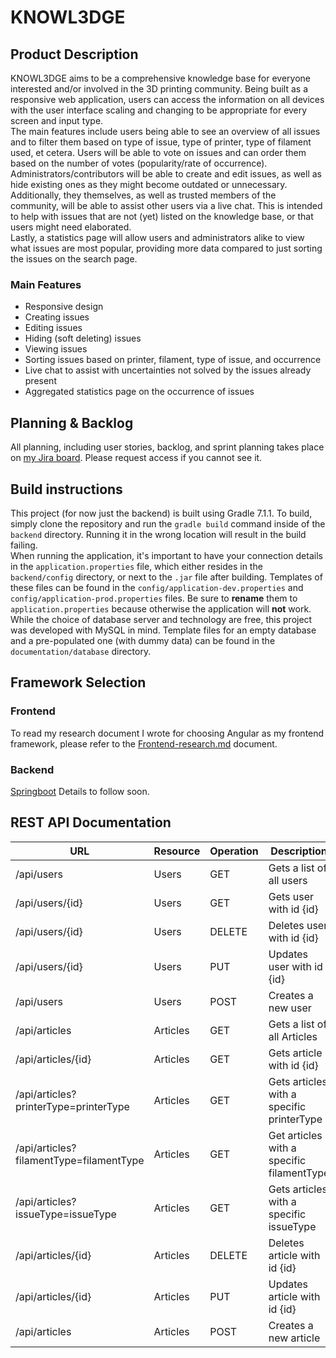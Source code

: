 # KNOWL3DGE

## Product Description

KNOWL3DGE aims to be a comprehensive knowledge base for everyone interested and/or involved in the 3D printing community. Being built as a responsive web application, users can access the information on all devices with the user interface scaling and changing to be appropriate for every screen and input type.  
The main features include users being able to see an overview of all issues and to filter them based on type of issue, type of printer, type of filament used, et cetera. Users will be able to vote on issues and can order them based on the number of votes (popularity/rate of occurrence).  
Administrators/contributors will be able to create and edit issues, as well as hide existing ones as they might become outdated or unnecessary. Additionally, they themselves, as well as trusted members of the community, will be able to assist other users via a live chat. This is intended to help with issues that are not (yet) listed on the knowledge base, or that users might need elaborated.  
Lastly, a statistics page will allow users and administrators alike to view what issues are most popular, providing more data compared to just sorting the issues on the search page.

### Main Features

- Responsive design
- Creating issues
- Editing issues
- Hiding (soft deleting) issues
- Viewing issues
- Sorting issues based on printer, filament, type of issue, and occurrence 
- Live chat to assist with uncertainties not solved by the issues already present
- Aggregated statistics page on the occurrence of issues 

## Planning & Backlog

All planning, including user stories, backlog, and sprint planning takes place on [my Jira board](https://mpfglaser.atlassian.net/jira/software/projects/KNOW/boards/1/backlog). Please request access if you cannot see it.  

## Build instructions
This project (for now just the backend) is built using Gradle 7.1.1. To build, simply clone the repository and run the `gradle build` command inside of the `backend` directory. Running it in the wrong location will result in the build failing.  
When running the application, it's important to have your connection details in the `application.properties` file, which either resides in the `backend/config` directory, or next to the `.jar` file after building. Templates of these files can be found in the `config/application-dev.properties` and `config/application-prod.properties` files. Be sure to **rename** them to `application.properties` because otherwise the application will **not** work. While the choice of database server and technology are free, this project was developed with MySQL in mind. Template files for an empty database and a pre-populated one (with dummy data) can be found in the `documentation/database` directory.

## Framework Selection

### Frontend

To read my research document I wrote for choosing Angular as my frontend framework, please refer to the [Frontend-research.md](documentation\Frontend-research.md) document.

### Backend

[Springboot](https://spring.io/projects/spring-boot)
Details to follow soon.

## REST API Documentation

| URL | Resource | Operation | Description |
|-----|----------|-----------|-------------|
| /api/users | Users | GET | Gets a list of all users |
| /api/users/{id} | Users | GET | Gets user with id {id} |
| /api/users/{id} | Users | DELETE | Deletes user with id {id} |
| /api/users/{id} | Users | PUT | Updates user with id {id} |
| /api/users | Users | POST | Creates a new user |
| /api/articles | Articles | GET | Gets a list of all Articles |
| /api/articles/{id} | Articles | GET | Gets article with id {id} |
| /api/articles?printerType=printerType | Articles | GET | Gets articles with a specific printerType |
| /api/articles?filamentType=filamentType | Articles | GET | Get articles with a specific filamentType |
| /api/articles?issueType=issueType | Articles | GET | Gets articles with a specific issueType |
| /api/articles/{id} | Articles | DELETE | Deletes article with id {id} |
| /api/articles/{id} | Articles | PUT | Updates article with id {id} |
| /api/articles | Articles | POST | Creates a new article |